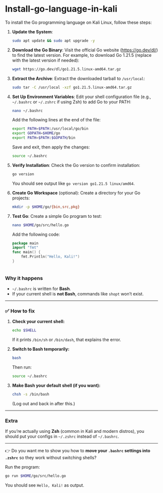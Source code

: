 # Install-go-language-in-kali
To install the Go programming language on Kali Linux, follow these steps:

1. **Update the System**:
   ```bash
   sudo apt update && sudo apt upgrade -y
   ```

2. **Download the Go Binary**:
   Visit the official Go website (https://go.dev/dl/) to find the latest version. For example, to download Go 1.21.5 (replace with the latest version if needed):
   ```bash
   wget https://go.dev/dl/go1.21.5.linux-amd64.tar.gz
   ```

3. **Extract the Archive**:
   Extract the downloaded tarball to `/usr/local`:
   ```bash
   sudo tar -C /usr/local -xzf go1.21.5.linux-amd64.tar.gz
   ```

4. **Set Up Environment Variables**:
   Edit your shell configuration file (e.g., `~/.bashrc` or `~/.zshrc` if using Zsh) to add Go to your PATH:
   ```bash
   nano ~/.bashrc
   ```
   Add the following lines at the end of the file:
   ```bash
   export PATH=$PATH:/usr/local/go/bin
   export GOPATH=$HOME/go
   export PATH=$PATH:$GOPATH/bin
   ```
   Save and exit, then apply the changes:
   ```bash
   source ~/.bashrc
   ```

5. **Verify Installation**:
   Check the Go version to confirm installation:
   ```bash
   go version
   ```
   You should see output like `go version go1.21.5 linux/amd64`.

6. **Create Go Workspace** (optional):
   Create a directory for your Go projects:
   ```bash
   mkdir -p $HOME/go/{bin,src,pkg}
   ```

7. **Test Go**:
   Create a simple Go program to test:
   ```bash
   nano $HOME/go/src/hello.go
   ```
   Add the following code:
   ```go
   package main
   import "fmt"
   func main() {
       fmt.Println("Hello, Kali!")
   }
 
### Why it happens

* `~/.bashrc` is written for **Bash**.
* If your current shell is **not Bash**, commands like `shopt` won’t exist.

---

### ✅ How to fix

1. **Check your current shell:**

   ```bash
   echo $SHELL
   ```

   If it prints `/bin/sh` or `/bin/dash`, that explains the error.

2. **Switch to Bash temporarily:**

   ```bash
   bash
   ```

   Then run:

   ```bash
   source ~/.bashrc
   ```

3. **Make Bash your default shell (if you want):**

   ```bash
   chsh -s /bin/bash
   ```

   (Log out and back in after this.)

---

### Extra

If you’re actually using **Zsh** (common in Kali and modern distros), you should put your configs in `~/.zshrc` instead of `~/.bashrc`.

---

👉 Do you want me to show you how to **move your `.bashrc` settings into `.zshrc`** so they work without switching shells?

   Run the program:
   ```bash
   go run $HOME/go/src/hello.go
   ```
   You should see `Hello, Kali!` as output.



